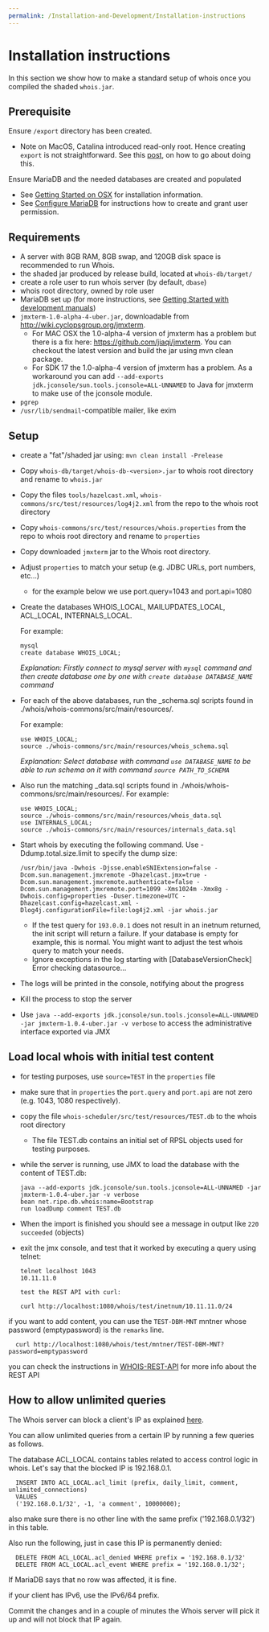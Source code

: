 ```yaml
---
permalink: /Installation-and-Development/Installation-instructions
---
```


# Installation instructions

In this section we show how to make a standard setup of whois once you compiled the shaded `whois.jar`.

## Prerequisite 

Ensure `/export` directory has been created. 
  - Note on MacOS, Catalina introduced read-only root. Hence creating `export` is not straightforward. See this [post](https://derflounder.wordpress.com/2020/01/18/creating-root-level-directories-and-symbolic-links-on-macos-catalina/), on how to go about doing this. 

Ensure MariaDB and the needed databases are created and populated
  - See [Getting Started on OSX](../Installation-and-Development/Getting-started-on-OSX/#getting-started-on-osx) for installation information.
  - See [Configure MariaDB](../Installation-and-Development/Configure-MariaDB/#configure-mariadb) for instructions how to create and grant user permission.

## Requirements

* A server with 8GB RAM, 8GB swap, and 120GB disk space is recommended to run Whois.
* the shaded jar produced by release build, located at `whois-db/target/`
* create a role user to run whois server (by default, `dbase`)
* whois root directory, owned by role user
* MariaDB set up (for more instructions, see [Getting Started with development manuals](../Installation-and-Development/Getting-started-on-OSX/##getting-started-on-osx))
* `jmxterm-1.0-alpha-4-uber.jar`, downloadable from http://wiki.cyclopsgroup.org/jmxterm.
   * For MAC OSX the 1.0-alpha-4 version of jmxterm has a problem but there is a fix here: https://github.com/jiaqi/jmxterm. You can checkout the latest version and build the jar using mvn clean package.
   * For SDK 17 the 1.0-alpha-4 version of jmxterm has a problem. As a workaround you can add `--add-exports jdk.jconsole/sun.tools.jconsole=ALL-UNNAMED` to Java for jmxterm to make use of the jconsole module.
* `pgrep`
* `/usr/lib/sendmail`-compatible mailer, like exim

## Setup
* create a "fat"/shaded  jar using:
`mvn clean install -Prelease`
* Copy `whois-db/target/whois-db-<version>.jar` to whois root directory and rename to `whois.jar`
* Copy the files `tools/hazelcast.xml`, `whois-commons/src/test/resources/log4j2.xml` from the repo to the whois root directory
* Copy `whois-commons/src/test/resources/whois.properties` from the repo to whois root directory and rename to `properties`
* Copy downloaded `jmxterm` jar to the Whois root directory.
* Adjust `properties` to match your setup (e.g. JDBC URLs, port numbers, etc...)
   * for the example below we use port.query=1043 and port.api=1080
* Create the databases WHOIS_LOCAL, MAILUPDATES_LOCAL, ACL_LOCAL, INTERNALS_LOCAL.

   For example:

      mysql
      create database WHOIS_LOCAL;

   <i>Explanation: Firstly connect to mysql server with `mysql` command and then create database one by one with `create database DATABASE_NAME` command</i>
* For each of the above databases, run the _schema.sql scripts found in ./whois/whois-commons/src/main/resources/.

   For example:

      use WHOIS_LOCAL;
      source ./whois-commons/src/main/resources/whois_schema.sql

   <i>Explanation: Select database with command `use DATABASE_NAME` to be able to run schema on it with command `source PATH_TO_SCHEMA`</i>
* Also run the matching _data.sql scripts found in ./whois/whois-commons/src/main/resources/.
   For example: 

      use WHOIS_LOCAL;
      source ./whois-commons/src/main/resources/whois_data.sql
      use INTERNALS_LOCAL;
      source ./whois-commons/src/main/resources/internals_data.sql

* Start whois by executing the following command. Use -Ddump.total.size.limit to specify the dump size:

      /usr/bin/java -Dwhois -Djsse.enableSNIExtension=false -Dcom.sun.management.jmxremote -Dhazelcast.jmx=true -Dcom.sun.management.jmxremote.authenticate=false -Dcom.sun.management.jmxremote.port=1099 -Xms1024m -Xmx8g -Dwhois.config=properties -Duser.timezone=UTC -Dhazelcast.config=hazelcast.xml -Dlog4j.configurationFile=file:log4j2.xml -jar whois.jar

   * If the test query for `193.0.0.1` does not result in an inetnum returned, the init script will return a failure. If your database is empty for example, this is normal. You might want to adjust the test whois query to match your needs.
   * Ignore exceptions in the log starting with [DatabaseVersionCheck] Error checking datasource...  
* The logs will be printed in the console, notifying about the progress
* Kill the process to stop the server
* Use `java --add-exports jdk.jconsole/sun.tools.jconsole=ALL-UNNAMED -jar jmxterm-1.0.4-uber.jar -v verbose` to access the administrative interface exported via JMX

## Load local whois with initial test content
* for testing purposes, use `source=TEST` in the `properties` file
* make sure that in `properties` the `port.query` and `port.api` are not zero (e.g. 1043, 1080 respectively).
* copy the file `whois-scheduler/src/test/resources/TEST.db` to the whois root directory
  * The file TEST.db contains an initial set of RPSL objects used for testing purposes.
* while the server is running, use JMX to load the database with the content of TEST.db:

      java --add-exports jdk.jconsole/sun.tools.jconsole=ALL-UNNAMED -jar jmxterm-1.0.4-uber.jar -v verbose
      bean net.ripe.db.whois:name=Bootstrap
      run loadDump comment TEST.db

* When the import is finished you should see a message in output like `220 succeeded` (objects)
* exit the jmx console, and test that it worked by executing a query using telnet:

      telnet localhost 1043
      10.11.11.0

      test the REST API with curl:

      curl http://localhost:1080/whois/test/inetnum/10.11.11.0/24


if you want to add content, you can use the `TEST-DBM-MNT` mntner whose password (emptypassword) is the `remarks` line.


      curl http://localhost:1080/whois/test/mntner/TEST-DBM-MNT?password=emptypassword


you can check the instructions in [WHOIS-REST-API](../Update-Methods/RESTful-API/#ripe-database-restful-api) for more info about the REST API


## How to allow unlimited queries

The Whois server can block a client's IP as explained [here](../Types-of-Queries/Access-Control-for-Queries/#access-control-for-queries).

You can allow unlimited queries from a certain IP by running a few queries as follows.

The database ACL_LOCAL contains tables related to access control logic in whois. Let's say that the blocked IP is 192.168.0.1.


      INSERT INTO ACL_LOCAL.acl_limit (prefix, daily_limit, comment, unlimited_connections)
      VALUES
      ('192.168.0.1/32', -1, 'a comment', 10000000);

also make sure there is no other line with the same prefix ('192.168.0.1/32') in this table.

Also run the following, just in case this IP is permanently denied:

      DELETE FROM ACL_LOCAL.acl_denied WHERE prefix = '192.168.0.1/32'
      DELETE FROM ACL_LOCAL.acl_event WHERE prefix = '192.168.0.1/32';

If MariaDB says that no row was affected, it is fine.

if your client has IPv6, use the IPv6/64 prefix.

Commit the changes and in a couple of minutes the Whois server will pick it up and will not block that IP again.